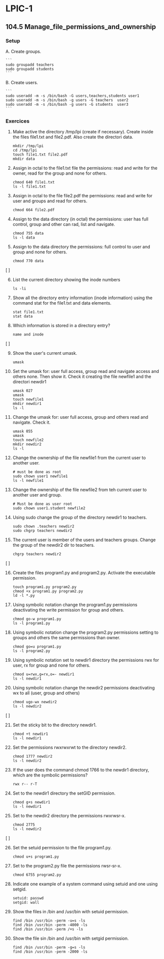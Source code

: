 # LPIC-1


## 104.5 Manage_file_permissions_and_ownership



### Setup

 A. Create groups.

    ```
    sudo groupadd teachers
    sudo groupadd students
    ```

 B. Create users.

    ```
    sudo useradd -m -s /bin/bash -G users,teachers,students user1
    sudo useradd -m -s /bin/bash -g users -G teachers  user2
    sudo useradd -m -s /bin/bash -g users -G students  user3 
    ```

### Exercices


 1. Make active the directory /tmp/lpi (create if necessary). Create inside the files file1.txt and file2.pdf. Also create the directori data.
    ```
    mkdir /tmp/lpi
    cd /tmp/lpi
    touch file1.txt file2.pdf
    mkdir data
    ``` 

 2. Assign in octal to the file1.txt file the permissions: read and write for the owner, read for the group and none for others.
    ```
    chmod 640 file1.txt
    ls -l file1.txt
    ```

 3. Assign in octal to the file file2.pdf the permissions: read and  write for user and groups and read for others.
    ```
    chmod 664 file2.pdf
    ```

 4. Assign to the data directory (in octal) the permissions: user has full control, group and other can rad, list and navigate.
    ```
    chmod 755 data
    ls -l data
    ```

 5. Assign to the data directory the permissions: full control to user and group and none for others.
    ```
    chmod 770 data
    ```
 
[ ]

 6. List the current directory showing the inode numbers
    ```
    ls -li
    ```
 
 7. Show all the directory entry information (inode information) using the command stat for the file1.txt and data elements.
    ```
    stat file1.txt
    stat data
    ```
 
 8. Which information is stored in a directory entry?
    ```
    name and inode
    ```

[ ]
 
 9. Show the user's current umask.
    ```
    umask
    ```

 10. Set the umask for: user full access, group read and navigate access and others none. Then show it. Check it creating the file newfile1 and the directori newdir1
     ```
     umask 027
     umask
     touch newfile1
     mkdir newdir1
     ls -l
     ```
 
 11. Change the umask for: user full access, group and others read and navigate. Check it. 
     ```
     umask 055
     umask
     touch newfile2
     mkdir newdir2
     ls -l 
     ```

 12. Change the ownership of the file newfile1 from the current user to another user.
     ```
     # must be done as root
     sudo chown user1 newfile1
     ls -l newfile1
     ```

 13. Change the ownership of the file newfile2 from teh current user to another user and group.
     ```
     # Must be done as user root
     sudo chown user1.student newfile2
     ```

 14. Using sudo change the group of the directory newdir1 to teachers.
     ```
     sudo chown .teachers newdir2
     sudo chgrp teachers newdir2
     ```

 15. The current user is member of the users and teachers groups. Change the group of the newdir2 dir to teachers.
     ```
     chgrp teachers newdir2
     ```

[ ]

 16. Create the files program1.py and program2.py. Activate the executable permission.
     ```
     touch program1.py program2.py
     chmod +x program1.py program2.py
     ld -l *.py
     ```

 17. Using symbolic notation change the program1.py permissions deactivating the write permission for group and others.
     ```
     chmod go-w program1.py
     ls -l program1.py
     ```

 18. Using symbolic notation change the program2.py permissions setting to groups and others the same permissions than owner.
     ```
     chmod go=u program1.py
     ls -l program2.py
     ```

 19. Using symbolic notation set to newdir1 directory the permissions rwx for user, rx for group and none for others.
     ```
     chmod u=rwx,g=rx,o=- newdir1
     ls -l newdir1
     ``` 

 20. Using symbolic notation change the newdir2 permissions deactivating wx to all (user, group and others)
     ```
     chmod ugo-wx newdir2
     ls -l newdir2
     ```

[ ]

 21. Set the sticky bit to the directory newdir1.
     ```
     chmod +t newdir1
     ls -l newdir1
     ```

 22. Set the permissions rwxrwxrwt to the directory newdir2.
     ```
     chmod 1777 newdir2
     ls -l newdir2
     ```

 23. If the user does the command chmod 1766 to the newdir1 directory, which are the symbolic permissions?
     ```
     rwx r-- r-T
     ```
 
 24. Set to the newdir1 directory the setGID permission.
     ```
     chmod g+s newdir1
     ls -l newdir1
     ``` 

 25. Set to the newdir2 directory the permissions rwxrwsr-x.
     ```
     chmod 2775
     ls -l newdir2
     ```

[ ]

 26. Set the setuid permission to the file program1.py.
     ```
     chmod u+s program1.py
     ```

 27. Set to the program2.py file the permissions rwsr-sr-x.
     ```
     chmod 6755 program2.py
     ```

 28. Indicate one example of a system command using setuid and one using setgid.
     ```
     setuid: passwd
     setgid: wall
     ``` 

 29. Show the files in /bin and /usr/bin with setuid permission.
     ```
     find /bin /usr/bin -perm -u=s -ls
     find /bin /usr/bin -perm -4000 -ls
     find /bin /usr/bin -perm /+s -ls
     ```

 30. Show the file sin /bin and /usr/bin with setgid permission.
     ```
     find /bin /usr/bin -perm -g=s -ls
     find /bin /usr/bin -perm -2000 -ls

     ```



